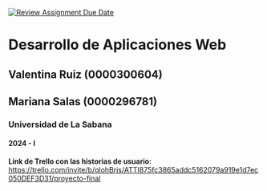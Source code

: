 [![Review Assignment Due Date](https://classroom.github.com/assets/deadline-readme-button-24ddc0f5d75046c5622901739e7c5dd533143b0c8e959d652212380cedb1ea36.svg)](https://classroom.github.com/a/-RuUZzT-)
# Desarrollo de Aplicaciones Web
## Valentina Ruiz (0000300604)
## Mariana Salas (0000296781)

### Universidad de La Sabana
#### 2024 - I


**Link de Trello con las historias de usuario:**
https://trello.com/invite/b/qlohBrjs/ATTI875fc3865addc5162079a919e1d7ec050DEF3D31/proyecto-final
